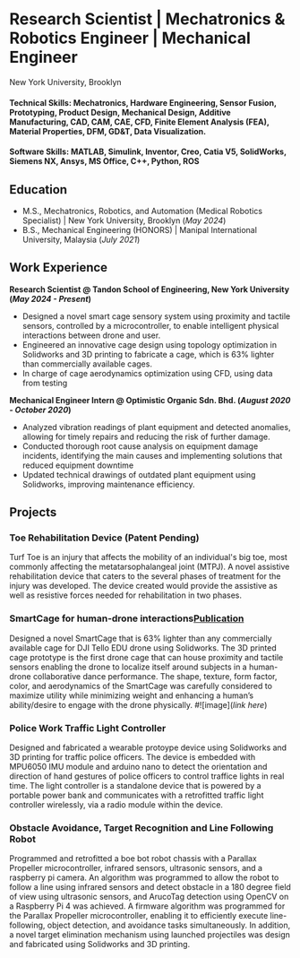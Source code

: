 # Research Scientist | Mechatronics & Robotics Engineer | Mechanical Engineer
New York University, Brooklyn

#### Technical Skills: Mechatronics, Hardware Engineering, Sensor Fusion, Prototyping, Product Design, Mechanical Design, Additive Manufacturing, CAD, CAM, CAE, CFD, Finite Element Analysis (FEA), Material Properties, DFM, GD&T, Data Visualization.
#### Software Skills:  MATLAB, Simulink, Inventor, Creo, Catia V5, SolidWorks, Siemens NX, Ansys, MS Office, C++, Python, ROS

## Education						       		
- M.S., Mechatronics, Robotics, and Automation (Medical Robotics Specialist) | New York University, Brooklyn (_May 2024_)	 			        		
- B.S., Mechanical Engineering (HONORS)                                      | Manipal International University, Malaysia (_July 2021_)

## Work Experience
**Research Scientist @ Tandon School of Engineering, New York University (_May 2024 - Present_)**
- Designed a novel smart cage sensory system using proximity and tactile sensors, controlled by a microcontroller, to enable intelligent physical interactions between drone and user.
- Engineered an innovative cage design using topology optimization in Solidworks and 3D printing to fabricate a cage, which is 63% lighter than commercially available cages.
- In charge of cage aerodynamics optimization using CFD, using data from testing

**Mechanical Engineer Intern @ Optimistic Organic Sdn. Bhd. (_August 2020 - October 2020_)**
- Analyzed vibration readings of plant equipment and detected anomalies, allowing for timely repairs and reducing the risk of further damage.
- Conducted thorough root cause analysis on equipment damage incidents, identifying the main causes and implementing solutions that reduced equipment downtime
- Updated technical drawings of outdated plant equipment using Solidworks, improving maintenance efficiency.


## Projects

### Toe Rehabilitation Device (Patent Pending)
Turf Toe is an injury that affects the mobility of an individual's big toe, most commonly affecting the metatarsophalangeal joint (MTPJ). A novel assistive rehabilitation device that caters to the several phases of treatment for the injury was developed. The device created would provide the assistive as well as resistive forces needed for rehabilitation in two phases.

<!-- - Phase One of the device provides gentle stretching exercises to help regain motion. As the initial pain subsides, regular controlled motion needs to be offered to the big toe providing pitch and yaw motion in the form of assistive motion with the help of motors.
- Phase Two of toe rehab involves stresses that are slowly applied to the tissues. In this phase, the device will enable the patient to apply pressure on the toe in the downward direction to build muscle strength and count the number of repetitions for the same to facilitate a routine for rehabilitation exercises. No active forces need to be added to the main toe. There is resistance provided to the user with the help of the servo motor, which they must overcome. -->


### SmartCage for human-drone interactions[Publication](https://www.researchgate.net/publication/369195638_A_Drone_Teacher_Designing_Physical_Human-Drone_Interactions_for_Movement_Instruction) 
Designed a novel SmartCage that is 63% lighter than any commercially available cage for DJI Tello EDU drone using Solidworks. The 3D printed cage prototype is the first drone cage that can house proximity and tactile sensors enabling the drone to localize itself around subjects in a human-drone collaborative dance performance. The shape, texture, form factor, color, and aerodynamics of the SmartCage was carefully considered to maximize utility while minimizing weight and enhancing a human’s ability/desire to engage with the drone physically. 
#![image](*link here*)


### Police Work Traffic Light Controller
Designed and fabricated a wearable protoype device using Solidworks and 3D printing for traffic police officers. The device is embedded with MPU6050 IMU module and arduino nano to detect the orientation and direction of hand gestures of police officers to control traffice lights in real time. The light controller is a standalone device that is powered by a portable power bank and communicates with a retrofitted traffic light controller wirelessly, via a radio module within the device.


### Obstacle Avoidance, Target Recognition and Line Following Robot
Programmed and retrofitted a boe bot robot chassis with a Parallax Propeller microcontroller, infrared sensors, ultrasonic sensors, and a raspberry pi camera. An algorithm was programmed to allow the robot to follow a line using infrared sensors and detect obstacle in a 180 degree field of view using ultrasonic sensors, and ArucoTag detection using OpenCV on a Raspberry Pi 4 was achieved. A firmware algorithm was programmed for the Parallax Propeller microcontroller, enabling it to efficiently execute line-following, object detection, and avoidance tasks simultaneously. In addition, a novel target elimination mechanism using launched projectiles was design and fabricated using Solidworks and 3D printing. 
